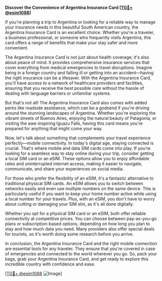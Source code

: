 **Discover the Convenience of Argentina Insurance Card [[TG💪+ @esim1088](https://t.me/s/esim1088)]**

If you're planning a trip to Argentina or looking for a reliable way to manage your insurance needs in this beautiful South American country, the Argentina Insurance Card is an excellent choice. Whether you're a traveler, a business professional, or someone who frequently visits Argentina, this card offers a range of benefits that make your stay safer and more convenient.

The Argentina Insurance Card is not just about health coverage; it's also about peace of mind. It provides comprehensive insurance services that cover everything from medical emergencies to travel disruptions. Imagine being in a foreign country and falling ill or getting into an accident—having the right insurance can be a lifesaver. With the Argentina Insurance Card, you'll have access to a network of healthcare providers and facilities, ensuring that you receive the best possible care without the hassle of dealing with language barriers or unfamiliar systems.

But that's not all! The Argentina Insurance Card also comes with added perks like roadside assistance, which can be a godsend if you're driving around the stunning landscapes of Argentina. Whether you're exploring the vibrant streets of Buenos Aires, enjoying the natural beauty of Patagonia, or visiting the awe-inspiring Iguazu Falls, having this card means you're prepared for anything that might come your way.

Now, let's talk about something that complements your travel experience perfectly—mobile connectivity. In today's digital age, staying connected is crucial. That's where mobile and data SIM cards come into play. If you're looking for a seamless way to stay online during your trip, consider getting a local SIM card or an eSIM. These options allow you to enjoy affordable rates and uninterrupted internet access, making it easier to navigate, communicate, and share your experiences on social media.

For those who prefer the flexibility of an eSIM, it's a fantastic alternative to traditional physical SIM cards. An eSIM allows you to switch between networks easily and even use multiple numbers on the same device. This is particularly useful if you want to keep your home number active while using a local number for your travels. Plus, with an eSIM, you don't have to worry about cutting or damaging your SIM slot, as it's all done digitally.

Whether you opt for a physical SIM card or an eSIM, both offer reliable connectivity at competitive prices. You can choose between pay-as-you-go plans or subscription-based options, depending on how long you plan to stay and how much data you need. Many providers also offer special deals for tourists, so it's worth doing some research before you arrive.

In conclusion, the Argentina Insurance Card and the right mobile connection are essential tools for any traveler. They ensure that you're covered in case of emergencies and connected to the world wherever you go. So, pack your bags, grab your Argentina Insurance Card, and get ready to explore this incredible country with confidence and ease.

[[TG💪+ @esim1088](https://t.me/s/esim1088) ![Image](https://i.postimg.cc/Y0z9fWf4/image.png)]